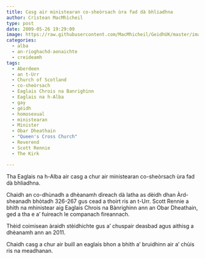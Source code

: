 ```yaml
---
title: Casg air ministearan co-sheòrsach ùra fad dà bhliadhna
author: Crìstean MacMhìcheil
type: post
date: 2009-05-26 19:29:09
image: https://raw.githubusercontent.com/MacMhicheil/GeidhUK/master/images/2009-05-26-casg-air-ministearan-co-sheorsach-ura-fad-da-bhliadhna.jpg
categories:
  - alba
  - an-rioghachd-aonaichte
  - creideamh
tags:
  - Aberdeen
  - an t-Urr
  - Church of Scotland
  - co-sheòrsach
  - Eaglais Chrois na Banrighinn
  - Eaglais na h-Alba
  - gay
  - gèidh
  - homosexual
  - ministearan
  - Minister
  - Obar Dheathain
  - "Queen's Cross Church"
  - Reverend
  - Scott Rennie
  - The Kirk

---
```

Tha Eaglais na h-Alba air casg a chur air ministearan co-sheòrsach ùra fad dà bhliadhna.

<!--more-->

Chaidh an co-dhùnadh a dhèanamh dìreach dà latha as dèidh dhan Àrd-sheanadh bhòtadh 326-267 gus cead a thoirt ris an t-Urr. Scott Rennie a bhith na mhinistear aig Eaglais Chrois na Bànrighinn ann an Obar Dheathain, ged a tha e a&#8217; fuireach le companach fireannach.

Thèid coimisean àraidh stèidhichte gus a&#8217; chuspair deasbad agus aithisg a dhèanamh ann an 2011.

Chaidh casg a chur air buill an eaglais bhon a bhith a&#8217; bruidhinn air a&#8217; chùis ris na meadhanan.
